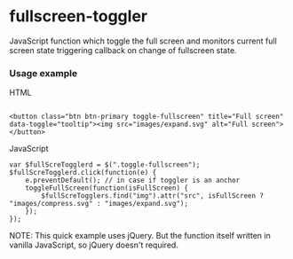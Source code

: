 # fullscreen-toggler
JavaScript function which toggle the full screen and monitors current full screen state triggering callback on change of fullscreen state.

<h3>Usage example</h3>

HTML

<code>
&lt;button class="btn btn-primary toggle-fullscreen" title="Full screen" data-toggle="tooltip"&gt;&lt;img src="images/expand.svg" alt="Full screen"&gt;&lt;/button&gt;
</code>

JavaScript

    var $fullScreTogglerd = $(".toggle-fullscreen");
    $fullScreTogglerd.click(function(e) {
        e.preventDefault(); // in case if toggler is an anchor
        toggleFullScreen(function(isFullScreen) {
            $fullScreTogglers.find("img").attr("src", isFullScreen ? "images/compress.svg" : "images/expand.svg");
        });
    });

NOTE: This quick example uses jQuery. But the function itself written in vanilla JavaScript, so jQuery doesn't required.
